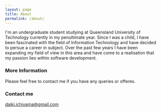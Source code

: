 ```yaml
---
layout: page
title: About
permalink: /about/
---
```



<centre>I'm an undergraduate student studying at Queensland University of Technology currently in my penultimate year.
Since I was a child, I have been fascinated with the field of Information Technology and have decided to persue a career in
subject. Over the past few years I have been expanding my field of view in this area and have come to a realisation that 
my passion lies within software development.</centre>



### More Information

Please feel free to contact me if you have any queries or offeres.

### Contact me
[daiki.ichiyama@gmail.com](mailto:daiki.ichiyama@gmail.com)